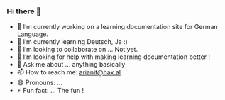 ### Hi there 👋

- 🔭 I’m currently working on a learning documentation site for German Language.
- 🌱 I’m currently learning Deutsch, Ja :)
- 👯 I’m looking to collaborate on ... Not yet.
- 🤔 I’m looking for help with making learning documentation better !
- 💬 Ask me about ... anything basically
- 📫 How to reach me: arianit@hax.al
- 😄 Pronouns: ...
- ⚡ Fun fact: ... The fun !

